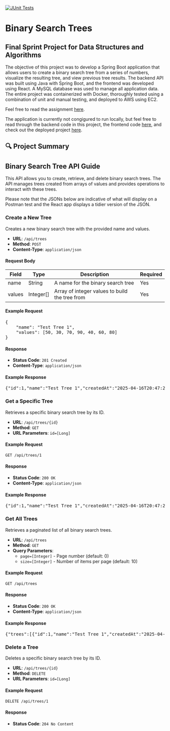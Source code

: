 [![JUnit Tests](https://github.com/BradTheeStallion/DataStructuresAlgorithms_FinalSprint/actions/workflows/ci.yml/badge.svg)](https://github.com/BradTheeStallion/DataStructuresAlgorithms_FinalSprint/actions/workflows/ci.yml)

# Binary Search Trees
## Final Sprint Project for Data Structures and Algorithms
The objective of this project was to develop a Spring Boot application that allows users to create a binary search tree from a series of numbers, visualize the resulting tree, and view previous tree results.
The backend API was built using Java with Spring Boot, and the frontend was developed using React. 
A MySQL database was used to manage all application data.
The entire project was containerized with Docker, thoroughly tested using a combination of unit and manual testing, and deployed to AWS using EC2.

Feel free to read the assignment [here](https://github.com/user-attachments/files/19784294/DSA.Winter.2025.Final.pdf).

The application is currently not congigured to run locally, but feel free to read through the backend code in this project, the frontend code [here](https://github.com/BradTheeStallion/binary-search-tree), and check out the deployed project [here](https://bradtheestallion.github.io/portfolio/binary-tree).

## 🔍 Project Summary
## Binary Search Tree API Guide

This API allows you to create, retrieve, and delete binary search trees. The API manages trees created from arrays of values and provides operations to interact with these trees.

Please note that the JSONs below are indicative of what will display on a Postman test and the React app displays a tidier version of the JSON.

### Create a New Tree

Creates a new binary search tree with the provided name and values.

- **URL**: `/api/trees`
- **Method**: `POST`
- **Content-Type**: `application/json`

#### Request Body

| Field  | Type     | Description                                     | Required |
|--------|----------|-------------------------------------------------|----------|
| name   | String   | A name for the binary search tree               | Yes      |
| values | Integer[] | Array of integer values to build the tree from | Yes      |

#### Example Request

<pre>
{
    "name": "Test Tree 1",
    "values": [50, 30, 70, 90, 40, 60, 80]
}
</pre>

#### Response

- **Status Code**: `201 Created`
- **Content-Type**: `application/json`

#### Example Response

<pre>
{"id":1,"name":"Test Tree 1","createdAt":"2025-04-16T20:47:22.765505953","originalInputs":[50,30,70,90,40,60,80],"nodeCount":7,"height":3,"isBalanced":true,"rootNode":{"id":84,"value":50,"left":{"id":85,"value":30,"left":null,"right":{"id":86,"value":40,"left":null,"right":null,"leaf":true},"leaf":false},"right":{"id":87,"value":70,"left":{"id":88,"value":60,"left":null,"right":null,"leaf":true},"right":{"id":89,"value":90,"left":{"id":90,"value":80,"left":null,"right":null,"leaf":true},"right":null,"leaf":false},"leaf":false},"leaf":false}}
</pre>

### Get a Specific Tree

Retrieves a specific binary search tree by its ID.

- **URL**: `/api/trees/{id}`
- **Method**: `GET`
- **URL Parameters**: `id=[Long]`

#### Example Request

```
GET /api/trees/1
```

#### Response

- **Status Code**: `200 OK`
- **Content-Type**: `application/json`

#### Example Response

<pre>
{"id":1,"name":"Test Tree 1","createdAt":"2025-04-16T20:47:22.765506","originalInputs":[50,30,70,90,40,60,80],"nodeCount":7,"height":3,"isBalanced":true,"rootNode":{"id":84,"value":50,"left":{"id":85,"value":30,"left":null,"right":{"id":86,"value":40,"left":null,"right":null,"leaf":true},"leaf":false},"right":{"id":87,"value":70,"left":{"id":88,"value":60,"left":null,"right":null,"leaf":true},"right":{"id":89,"value":90,"left":{"id":90,"value":80,"left":null,"right":null,"leaf":true},"right":null,"leaf":false},"leaf":false},"leaf":false}}
</pre>

### Get All Trees

Retrieves a paginated list of all binary search trees.

- **URL**: `/api/trees`
- **Method**: `GET`
- **Query Parameters**:
  - `page=[Integer]` - Page number (default: 0)
  - `size=[Integer]` - Number of items per page (default: 10)

#### Example Request

```
GET /api/trees
```

#### Response

- **Status Code**: `200 OK`
- **Content-Type**: `application/json`

#### Example Response

<pre>
{"trees":[{"id":1,"name":"Test Tree 1","createdAt":"2025-04-16T20:47:22.765506","nodeCount":7,"height":3,"isBalanced":true},{"id":2,"name":"test","createdAt":"2025-04-16T19:25:21.749214","nodeCount":7,"height":5,"isBalanced":false},{"id":3,"name":"uhjfv","createdAt":"2025-04-16T19:16:28.762452","nodeCount":6,"height":4,"isBalanced":false},{"id":4,"name":"Manual Test","createdAt":"2025-04-16T18:43:07.804892","nodeCount":6,"height":4,"isBalanced":false}],"totalCount":4,"page":0,"size":5}
</pre>

### Delete a Tree

Deletes a specific binary search tree by its ID.

- **URL**: `/api/trees/{id}`
- **Method**: `DELETE`
- **URL Parameters**: `id=[Long]`

#### Example Request

```
DELETE /api/trees/1
```

#### Response

- **Status Code**: `204 No Content`
